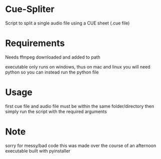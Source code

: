 # Cue-Spliter
Script to split a single audio file using a CUE sheet (.cue file)

# Requirements
Needs ffmpeg downloaded and added to path

executable only runs on windows, thus on mac and linux you will need python
so you can instead run the python file

# Usage
first cue file and audio file must be within the same folder/directory
then simply run the script with the required arguments

# Note
sorry for messy/bad code this was made over the course of an afternoon
executable built with pyinstaller
